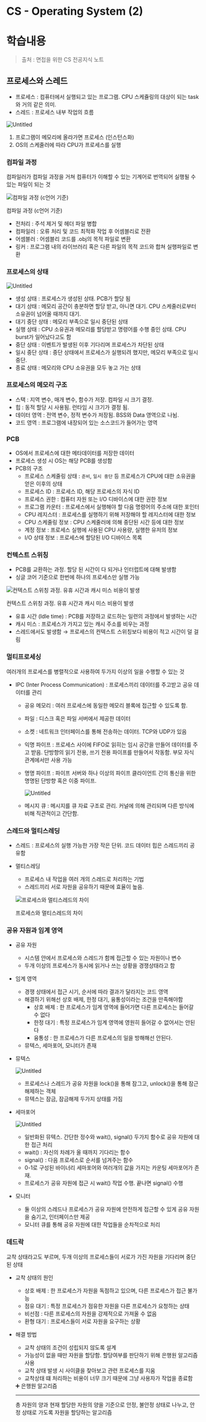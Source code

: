 # CS - Operating System (2)

# 학습내용

> 출처 : 면접을 위한 CS 전공지식 노트
> 

## 프로세스와 스레드

- 프로세스 : 컴퓨터에서 실행되고 있는 프로그램. CPU 스케쥴링의 대상이 되는 task와 거의 같은 의미.
- 스레드 : 프로세스 내부 작업의 흐름

![Untitled](운영체제_김대원/Untitled.png)

1. 프로그램이 메모리에 올라가면 프로세스 
(인스턴스화)
1. OS의 스케줄러에 따라 CPU가 프로세스를 실행

### 컴파일 과정

컴파일러가 컴파일 과정을 거쳐 컴퓨터가 이해할 수 있는 기계어로 번역되어 실행될 수 있는 파일이 되는 것

![컴파일 과정 (c언어 기준)](운영체제_김대원/Untitled%201.png)

컴파일 과정 (c언어 기준)

- 전처리 : 주석 제거 및 헤더 파일 병합
- 컴파일러 : 오류 처리 및 코드 최적화 작업 후 어셈블리로 전환
- 어셈블러 : 어셈블리 코드를 .obj의 목적 파일로 변환
- 링커 : 프로그램 내의 라이브러리 혹은 다른 파일의 목적 코드와 합쳐 실행파일로 변환

### 프로세스의 상태

![Untitled](운영체제_김대원/Untitled%202.png)

- 생성 상태 : 프로세스가 생성된 상태. PCB가 할당 됨
- 대기 상태 : 메모리 공간이 충분하면 할당 받고, 아니면 대기. CPU 스케줄러로부터 소유권이 넘어올 때까지 대기.
- 대기 중단 상태 : 메모리 부족으로 일시 중단된 상태
- 실행 상태 : CPU 소유권과 메모리를 할당받고 명령어를 수행 중인 상태. CPU burst가 일어났다고도 함
- 중단 상태 : 이벤트가 발생된 이후 기다리며 프로세스가 차단된 상태
- 일시 중단 상태 : 중단 상태에서 프로세스가 실행되려 했지만, 메모리 부족으로 일시 중단.
- 종료 상태 : 메모리와 CPU 소유권을 모두 놓고 가는 상태

### 프로세스의 메모리 구조

- 스택 : 지역 변수, 매개 변수, 함수가 저장. 컴파일 시 크기 결정.
- 힙 : 동적 할당 시 사용됨. 런타임 시 크기가 결정 됨.
- 데이터 영역 : 전역 변수, 정적 변수가 저장됨. BSS와 Data 영역으로 나뉨.
- 코드 영역 : 프로그램에 내장되어 있는 소스코드가 들어가는 영역

### PCB

- OS에서 프로세스에 대한 메타데이터를 저장한 데이터
- 프로세스 생성 시 OS는 해당 PCB를 생성함
- PCB의 구조
    - 프로세스 스케줄링 상태 : `준비`, `일시 중단` 등 프로세스가 CPU에 대한 소유권을 얻은 이후의 상태
    - 프로세스 ID : 프로세스 ID, 해당 프로세스의 자식 ID
    - 프로세스 권한 : 컴퓨터 자원 또는 I/O 디바이스에 대한 권한 정보
    - 프로그램 카운터 : 프로세스에서 실행해야 할 다음 명령어의 주소에 대한 포인터
    - CPU 레지스터 : 프로세스를 실행하기 위해 저장해야 할 레지스터에 대한 정보
    - CPU 스케줄링 정보 : CPU 스케줄러에 의해 중단된 시간 등에 대한 정보
    - 계정 정보 : 프로세스 실행에 사용된 CPU 사용량, 실행한 유저의 정보
    - I/O 상태 정보 : 프로세스에 할당된 I/O 디바이스 목록

### 컨텍스트 스위칭

- PCB를 교환하는 과정. 할당 된 시간이 다 되거나 인터럽트에 대해 발생함
- 싱글 코어 기준으로 한번에 하나의 프로세스만 실행 가능

![컨텍스트 스위칭 과정. 유휴 시간과 캐시 미스 비용이 발생](운영체제_김대원/Untitled%203.png)

컨텍스트 스위칭 과정. 유휴 시간과 캐시 미스 비용이 발생

- 유휴 시간 (Idle time) : PCB를 저장하고 로드하는 일련의 과정에서 발생하는 시간
- 캐시 미스 : 프로세스가 가지고 있는 캐시 주소를 비우는 과정
- 스레드에서도 발생함 → 프로세스의 컨텍스트 스위칭보다 비용이 적고 시간이 덜 걸림

### 멀티프로세싱

여러개의 프로세스를 병렬적으로 사용하여 두가지 이상의 일을 수행할 수 있는 것

- IPC (Inter Process Communication) : 프로세스끼리 데이터를 주고받고 공유 데이터를 관리
    - 공유 메모리 : 여러 프로세스에 동일한 메모리 블록에 접근할 수 있도록 함.
    - 파일 : 디스크 혹은 파일 서버에서 제공한 데이터
    - 소켓 : 네트워크 인터페이스를 통해 전송하는 데이터. TCP와 UDP가 있음
    - 익명 파이프 : 프로세스 사이에 FIFO로 읽히는 임시 공간을 만들어 데이터를 주고 받음. 단방향의 읽기 전용, 쓰기 전용 파이프를 만들어서 작동함. 부모 자식 관계에서만 사용 가능
    - 명명 파이프 :  파이프 서버와 하나 이상의 파이프 클라이언트 간의 통신을 위한 명명된 단방향 혹은 이중 파이프.
        
        ![Untitled](운영체제_김대원/Untitled%204.png)
        
    - 메시지 큐 : 메시지를 큐 자료 구조로 관리. 커널에 의해 관리되며 다른 방식에 비해 직관적이고 간단함.

### 스레드와 멀티스레딩

- 스레드 : 프로세스의 실행 가능한 가장 작은 단위. 코드 데이터 힙은 스레드끼리 공유함
- 멀티스레딩
    - 프로세스 내 작업을 여러 개의 스레드로 처리하는 기법
    - 스레드끼리 서로 자원을 공유하기 때문에 효율이 높음.
    
    ![프로세스와 멀티스레드의 차이](운영체제_김대원/Untitled%205.png)
    
    프로세스와 멀티스레드의 차이
    

### 공유 자원과 임계 영역

- 공유 자원
    - 시스템 안에서 프로세스와 스레드가 함께 접근할 수 있는 자원이나 변수
    - 두개 이상의 프로세스가 동시에 읽거나 쓰는 상황을 경쟁상태라고 함
- 임계 영역
    - 경쟁 상태에서 접근 시기, 순서에 따라 결과가 달라지는 코드 영역
    - 해결하기 위해선 상호 배제, 한정 대기, 융통성이라는 조건을 만족해야함
        - 상호 배제 : 한 프로세스가 임계 영역에 들어가면 다른 프로세스는 들어갈 수 없다
        - 한정 대기 : 특정 프로세스가 임계 영역에 영원히 들어갈 수 없어서는 안된다
        - 융통성 : 한 프로세스가 다른 프로세스의 일을 방해해선 안된다.
    - 뮤텍스, 세마포어, 모니터가 존재
- 뮤텍스
    
    ![Untitled](운영체제_김대원/Untitled%206.png)
    
    - 프로세스나 스레드가 공유 자원을 lock()을 통해 잠그고, unlock()을 통해 잠근 해제하는 객체
    - 뮤텍스는 잠금, 잠금해제 두가지 상태를 가짐
- 세마포어
    
    ![Untitled](운영체제_김대원/Untitled%207.png)
    
    - 일반화된 뮤텍스. 간단한 정수와 wait(), signal() 두가지 함수로 공유 자원에 대한 접근 처리
    - wait() : 자신의 차례가 올 때까지 기다리는 함수
    - signal() : 다음 프로세스로 순서를 넘겨주는 함수
    - 0-1로 구성된 바이너리 세마포어와 여러개의 값을 가지는 카운팅 세마포어가 존재.
    - 프로세스가 공유 자원에 접근 시 wait() 작업 수행. 끝나면 signal() 수행
- 모니터
    - 둘 이상의 스레드나 프로세스가 공유 자원에 안전하게 접근할 수 있게 공유 자원을 숨기고, 인터페이스만 제공
    - 모니터 큐를 통해 공유 자원에 대한 작업들을 순차적으로 처리

### 데드락

교착 상태라고도 부르며, 두개 이상의 프로세스들이 서로가 가진 자원을 기다리며 중단된 상태

- 교착 상태의 원인
    - 상호 배제 : 한 프로세스가 자원을 독점하고 있으며, 다른 프로세스가 접근 불가능
    - 점유 대기 : 특정 프로세스가 점유한 자원을 다른 프로세스가 요청하는 상태
    - 비선점 : 다른 프로세스의 자원을 강제적으로 가져올 수 없음
    - 환형 대기 : 프로세스들이 서로 자원을 요구하는 상황
- 해결 방법
    - 교착 상태의 조건이 성립되지 않도록 설계
    - 가능성이 없을 때만 자원을 할당함. 할당여부를 판단하기 위해 은행원 알고리즘 사용
    - 교착 상태 발생 시 사이클을 찾아보고 관련 프로세스를 지움
    - 교착상태 떄 처리하는 비용이 너무 크기 때문에 그냥 사용자가 작업을 종료함
    
    <aside>
    ➕ 은행원 알고리즘
    
    ---
    
    총 자원의 양과 현재 할당한 자원의 양을 기준으로 안정, 불안정 상태로 나누고, 안정 상태로 가도록 자원을 할당하는 알고리즘
    
    </aside>